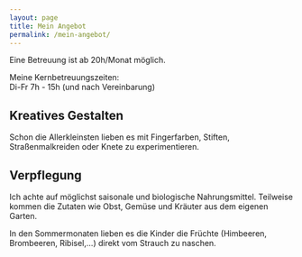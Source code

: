 ```yaml
---
layout: page
title: Mein Angebot
permalink: /mein-angebot/
---
```


Eine Betreuung ist ab 20h/Monat möglich.

Meine Kernbetreuungszeiten:\
Di-Fr 7h - 15h (und nach Vereinbarung)


## Kreatives Gestalten
Schon die Allerkleinsten lieben es mit Fingerfarben, Stiften, Straßenmalkreiden oder Knete zu experimentieren.





<script src="https://cdn.jsdelivr.net/npm/publicalbum@latest/embed-ui.min.js" async></script>
<div class="pa-carousel-widget" style="width:100%; height:480px; display:none;"
  data-link="https://photos.app.goo.gl/KiFvippv6qEw6C7G7"
  data-title="Kreatives Gestalten "
  data-description="12 new items added to shared album"
  data-background-color="transparent">
  <object data="https://lh3.googleusercontent.com/jfvKa-GYkeccUuExhqjjfZwBDNMrqTb7AWHdCnz5ixVo0v97qa_h67fR5d0PUacgciyxapGaX26HGgAKqNRxJljSaakzshGjN7C2Q8ZAq2qdrsgskpAaFJuNYH4WzEWP_Ojc4EnDRy0=w1920-h1080"></object>
  <object data="https://lh3.googleusercontent.com/Iv_WUee-KKTLPK0CkyaPG8M3dEC1aaOx615DxxxQgPe30WWu7Dg8tGBK-Hl0tgA6eFOb4ma_TNabJ_7aziC0xV4gts1Of6QRyGuEYZGiwWd4SKJdTpQJmd9EOpQA7mDajmV5YC2FS1E=w1920-h1080"></object>
  <object data="https://lh3.googleusercontent.com/l688ByqznzNWxsfILvXOH3QVEZ1CjVQjNrTFc3RAtdZ_ASkcxLSfrBRdKaXv2VCtbH7yZBOXxlMkuuzqPN8JLEvAFV5RYWp3svsyh6rRbFFa55MEwZR7PzQQB8AtJ-AoushZh66qAZU=w1920-h1080"></object>
  <object data="https://lh3.googleusercontent.com/IkWljEgLCUlOFXVvWGAA_0z1KXcPzx5J3sSNts0LcRqHJDI6ENmTbB9enNMG6I1ThlqLi1iLsi-IUDtAfcNxWGaodKuR9hIJOPno2tcaf6zNbnggL8Szm5nneVkPql72YrLxq0UuunM=w1920-h1080"></object>
  <object data="https://lh3.googleusercontent.com/-uXndS76I-yeTz6RkfcURny7DF8_MUXNV1Dvk0eaG3IMCn5BGDYb5XVdGf3-JQ5GgDbUqbof8mJk772k2IeP_HiTY0PJVYmMHlJbwdpOxvxsreRY2bxANrhBIt9-amkKPWKZ5qpqCug=w1920-h1080"></object>
  <object data="https://lh3.googleusercontent.com/Ru_8c3630X31qethOVF2tqhVa94EfiJL3HocFzDp4r_sXVKlzDYCIwxEL3j8gJA_W0ViaVKvhhzkdwp1CpZm8khZboEA-F-B_cxhpirvZAjHpHG9vkirar27uPRxKFZVZnIZLlEObOk=w1920-h1080"></object>
  <object data="https://lh3.googleusercontent.com/A5CH45_zjlZAbcYREyF7zampTRu_De4MgBLdyeg-p0W_c6M5I1X2QuyyPXl8_k-0lYljcYDkYSU7HIFtWGzkbC9KyJPaQco-5jDxom1O5uOrB8TVVQ9DBQZrX8E7aKYu0Ek3-07vzkw=w1920-h1080"></object>
  <object data="https://lh3.googleusercontent.com/y4ODXbIJtjd6dfqelRK6RwmzXjeZJbRdbdExitViRV4gLGfc2uvT06Zcc67-kzy2Yx1LR9zHh_iX3_DRCyTwUUkOkCoI1PGwxqAzHsXaTk2DFZP2ya6WQms0QCYzLiKoF7V_EVsb9zw=w1920-h1080"></object>
  <object data="https://lh3.googleusercontent.com/KRd9cs_8qQAfMT6Ge7VruWqXXG8OV2r8fspDYx88K8EBLPge5iEfEdc4-S4QXTZLDeTg5D7b2nkOk_SuZY_NEbtnhmXjPhgJAJILTnLl5cZU2e_A6T0kqGcDUNhLn20tozov-mHAdKo=w1920-h1080"></object>
  <object data="https://lh3.googleusercontent.com/WQqBV0ZZYF0-SbN8cZaBa1Ag3-9uHNP9OsKKs7LExum7WLncBkZMJyEppyg1Qgj-3fjF-VgDiwX2-yO7x2UsWuFRWd4A7nvWi08UCYPneSpI5UFahNeaQmhX1qYVt4KSDwgvmVbtYBQ=w1920-h1080"></object>
  <object data="https://lh3.googleusercontent.com/Vpl6OkVB5DNxmGDsEep96Ew291_gXCm5lxIRCf4Qj3a0zJ2FHVqUbXIx1Qx3Q7azUG7S6xAI8lzSl3eAyLjFAZop3No9oTRruhLtFKgGfiR3oaaf0BVTeaWcSJZWzINDrKzVoj3S0yo=w1920-h1080"></object>
  <object data="https://lh3.googleusercontent.com/D80tRAvVZNxOV9KqBigxxDzrsZPU9Iv2CM9-MtB9jcoOs2kkGWSg-nE_kIDDDAp3z7GwmJvm_jZHLIZmhv2jjzXwX9_yQHZi95Aaf5L0UvCGclmYbTiYhbpdhaQQOUJK9BDMkmE7D4o=w1920-h1080"></object>
</div>



## Verpflegung

Ich achte auf möglichst saisonale und biologische Nahrungsmittel. Teilweise kommen die Zutaten wie Obst, Gemüse und Kräuter aus dem eigenen Garten. 

In den Sommermonaten lieben es die Kinder die Früchte (Himbeeren, Brombeeren, Ribisel,...) direkt vom Strauch zu naschen.


<script src="https://cdn.jsdelivr.net/npm/publicalbum@latest/embed-ui.min.js" async></script>
<div class="pa-carousel-widget" style="width:100%; height:480px; display:none;"
  data-link="https://photos.app.goo.gl/h5h4ySQJhSk57opVA"
  data-title="Verpflegung"
  data-description="6 new items · Album by Annemarie Mauritz"
  data-background-color="transparent">
  <object data="https://lh3.googleusercontent.com/B8AzMHGyJmFjqi3e0jpibLStkRtEBNfsBXidso8Ou3XzM7NCM56QrPDK8wx6geVIBSH8Q3oarv_oOYvfmQTkG0dx86ArY9_Q-8lflpvK5AAXgvLMA9EaypQSw2rzflQ3vU93ZywZ2D0=w1920-h1080"></object>
  <object data="https://lh3.googleusercontent.com/hNw7gF6QxfBvSKwXNsDrlChGzcm8Y23N-HKRhmBTtr5rjBNpf4oePvfk9FedF4iO9zyh2zfNKrMr3B6aDQIomUZBp2T3KHNoRnRSdAYrf8O3Y-tMmfZ-p9_62YJPjdLgmkPUa-pQ3PM=w1920-h1080"></object>
  <object data="https://lh3.googleusercontent.com/WogqFDhhWLRWSOvUBDT1qIC2Di4ALkVrCHCics7IOGh5RK0hJ58vMMG8kWOPEQXqstdWua4CGhGSl84_7sIo3ZrxktZ-zCl-qJQWjTXASdhaLe1rM0BMykTKRqnmy8n-guhmnHOy7t4=w1920-h1080"></object>
  <object data="https://lh3.googleusercontent.com/lf-Jtsv7LYKzCrPPJoEx7eK2cG4c2LVJ-rYZzufNpbSt82q63Mnis77wV5WOQGBRgcQqF0KBT-XHTxGNQIO7V9TFwo0wFjDCzhKdTfVTyACwfIi6hpkukIMF0hxfVOYLebYCdtoySwE=w1920-h1080"></object>
  <object data="https://lh3.googleusercontent.com/iy9qUo4f3txXLqsF--GWUNFsvHd24fl21l13yJxB7lGlQQC_OkkHBD_n_p8EGJYmzM1j4YmjlamjSutrUnexa96Fbd9u99o43olUoL-6DF8HUEGr_9_BaO-khkM3woBAoW9p61tjGHE=w1920-h1080"></object>
</div>
